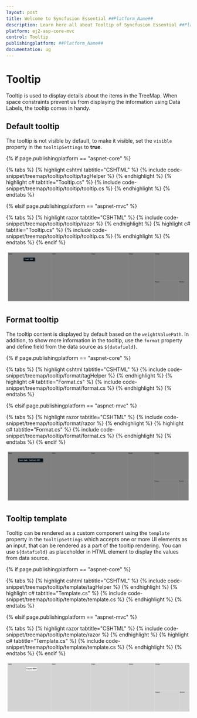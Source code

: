 ```yaml
---
layout: post
title: Welcome to Syncfusion Essential ##Platform_Name##
description: Learn here all about Tooltip of Syncfusion Essential ##Platform_Name## widgets based on HTML5 and jQuery.
platform: ej2-asp-core-mvc
control: Tooltip
publishingplatform: ##Platform_Name##
documentation: ug
---
```


# Tooltip

Tooltip is used to display details about the items in the TreeMap. When space constraints prevent us from displaying the information using Data Labels, the tooltip comes in handy.

## Default tooltip

The tooltip is not visible by default, to make it visible, set the `visible` property in the `tooltipSettings` to **true**.

{% if page.publishingplatform == "aspnet-core" %}

{% tabs %}
{% highlight cshtml tabtitle="CSHTML" %}
{% include code-snippet/treemap/tooltip/tooltip/tagHelper %}
{% endhighlight %}
{% highlight c# tabtitle="Tooltip.cs" %}
{% include code-snippet/treemap/tooltip/tooltip/tooltip.cs %}
{% endhighlight %}
{% endtabs %}

{% elsif page.publishingplatform == "aspnet-mvc" %}

{% tabs %}
{% highlight razor tabtitle="CSHTML" %}
{% include code-snippet/treemap/tooltip/tooltip/razor %}
{% endhighlight %}
{% highlight c# tabtitle="Tooltip.cs" %}
{% include code-snippet/treemap/tooltip/tooltip/tooltip.cs %}
{% endhighlight %}
{% endtabs %}
{% endif %}



![TreeMap with tooltip](images/Tooltip/Tooltip.png)

## Format tooltip

The tooltip content is displayed by default based on the `weightValuePath`. In addition, to show more information in the tooltip, use the `format` property and define field from the data source as `${datafield}`.

{% if page.publishingplatform == "aspnet-core" %}

{% tabs %}
{% highlight cshtml tabtitle="CSHTML" %}
{% include code-snippet/treemap/tooltip/format/tagHelper %}
{% endhighlight %}
{% highlight c# tabtitle="Format.cs" %}
{% include code-snippet/treemap/tooltip/format/format.cs %}
{% endhighlight %}
{% endtabs %}

{% elsif page.publishingplatform == "aspnet-mvc" %}

{% tabs %}
{% highlight razor tabtitle="CSHTML" %}
{% include code-snippet/treemap/tooltip/format/razor %}
{% endhighlight %}
{% highlight c# tabtitle="Format.cs" %}
{% include code-snippet/treemap/tooltip/format/format.cs %}
{% endhighlight %}
{% endtabs %}
{% endif %}



![TreeMap with tooltip format](images/Tooltip/TooltipFormat.png)

## Tooltip template

Tooltip can be rendered as a custom component using the `template` property in the `tooltipSettings` which accepts one or more UI elements as an input, that can be rendered as a part of the tooltip rendering. You can use `${datafield}` as placeholder in HTML element to display the values from data source.

{% if page.publishingplatform == "aspnet-core" %}

{% tabs %}
{% highlight cshtml tabtitle="CSHTML" %}
{% include code-snippet/treemap/tooltip/template/tagHelper %}
{% endhighlight %}
{% highlight c# tabtitle="Template.cs" %}
{% include code-snippet/treemap/tooltip/template/template.cs %}
{% endhighlight %}
{% endtabs %}

{% elsif page.publishingplatform == "aspnet-mvc" %}

{% tabs %}
{% highlight razor tabtitle="CSHTML" %}
{% include code-snippet/treemap/tooltip/template/razor %}
{% endhighlight %}
{% highlight c# tabtitle="Template.cs" %}
{% include code-snippet/treemap/tooltip/template/template.cs %}
{% endhighlight %}
{% endtabs %}
{% endif %}



![TreeMap with tooltip template](images/Tooltip/Template.png)